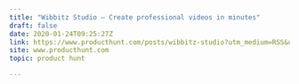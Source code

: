 ```yaml
---
title: "Wibbitz Studio — Create professional videos in minutes"
draft: false
date: 2020-01-24T09:25:27Z
link: https://www.producthunt.com/posts/wibbitz-studio?utm_medium=RSS&utm_source=hune
site: www.producthunt.com
topic: product hunt  

---
```

